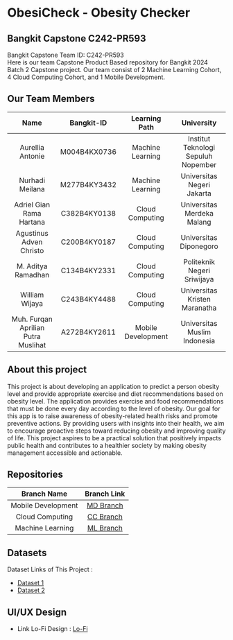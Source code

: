 # ObesiCheck - Obesity Checker

## Bangkit Capstone C242-PR593

Bangkit Capstone Team ID: C242-PR593 <br>
Here is our team Capstone Product Based repository for Bangkit 2024 Batch 2 Capstone project. Our team consist of 2 Machine Learning Cohort, 4 Cloud Computing Cohort, and 1 Mobile Development.

## Our Team Members

|          Name          | Bangkit-ID |               Learning Path               |                   University                 |
| :--------------------: | :--------: | :---------------------------------------: | :------------------------------------------: |
| Aurellia Antonie | M004B4KX0736 | Machine Learning | Institut Teknologi Sepuluh Nopember |
| Nurhadi Meilana | M277B4KY3432 | Machine Learning | Universitas Negeri Jakarta |
| Adriel Gian Rama Hartana | C382B4KY0138 | Cloud Computing | Universitas Merdeka Malang |
| Agustinus Adven Christo | C200B4KY0187 | Cloud Computing | Universitas Diponegoro |
| M. Aditya Ramadhan | C134B4KY2331 | Cloud Computing | Politeknik Negeri Sriwijaya |
| William Wijaya | C243B4KY4488 | Cloud Computing | Universitas Kristen Maranatha |
| Muh. Furqan Aprilian Putra Muslihat | A272B4KY2611 | Mobile Development | Universitas Muslim Indonesia |

## About this project

This project is about developing an application to predict a person obesity level and provide appropriate exercise and diet recommendations based on obesity level. The application provides exercise and food recommendations that must be done every day according to the level of obesity. Our goal for this app is to raise awareness of obesity-related health risks and promote preventive actions. By providing users with insights into their health, we aim to encourage proactive steps toward reducing obesity and improving quality of life. This project aspires to be a practical solution that positively impacts public health and contributes to a healthier society by making obesity management accessible and actionable.

## Repositories

|    Branch Name     |                                      Branch Link                                         |
| :----------------: | :--------------------------------------------------------------------------------------: |
| Mobile Development | [MD Branch](https://github.com/adrielgian99/Bangkit-Capstone-C242-PR593/tree/mobile_development) |
|  Cloud Computing   | [CC Branch](https://github.com/adrielgian99/Bangkit-Capstone-C242-PR593/tree/cloud_computing) |
|  Machine Learning  | [ML Branch](https://github.com/adrielgian99/Bangkit-Capstone-C242-PR593/tree/machine_learning) |

## Datasets

Dataset Links of This Project :

- [Dataset 1](https://github.com/adrielgian99/Bangkit-Capstone-C242-PR593/blob/machine_learning/Dataset/ObesityDataSet.csv)
- [Dataset 2](https://github.com/adrielgian99/Bangkit-Capstone-C242-PR593/blob/machine_learning/Dataset/gym%20and%20diet%20recommendation.csv)

## UI/UX Design

- Link Lo-Fi Design : [Lo-Fi](https://www.figma.com/design/EHfGrCUAKuQcPEc6Z3H0D4/02.-User-Flows-Resource-(Copy)?node-id=59177-153&t=5oTO0v16bc9JCHZi-1)
